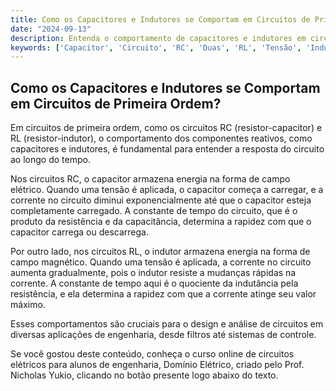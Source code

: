 ```yaml
---
title: Como os Capacitores e Indutores se Comportam em Circuitos de Primeira Ordem?
date: "2024-09-13"
description: Entenda o comportamento de capacitores e indutores em circuitos de primeira ordem, como RC e RL.
keywords: ['Capacitor', 'Circuito', 'RC', 'Duas', 'RL', 'Tensão', 'Indutor']
---
```


## Como os Capacitores e Indutores se Comportam em Circuitos de Primeira Ordem?

Em circuitos de primeira ordem, como os circuitos RC (resistor-capacitor) e RL (resistor-indutor), o comportamento dos componentes reativos, como capacitores e indutores, é fundamental para entender a resposta do circuito ao longo do tempo.

Nos circuitos RC, o capacitor armazena energia na forma de campo elétrico. Quando uma tensão é aplicada, o capacitor começa a carregar, e a corrente no circuito diminui exponencialmente até que o capacitor esteja completamente carregado. A constante de tempo do circuito, que é o produto da resistência e da capacitância, determina a rapidez com que o capacitor carrega ou descarrega.

Por outro lado, nos circuitos RL, o indutor armazena energia na forma de campo magnético. Quando uma tensão é aplicada, a corrente no circuito aumenta gradualmente, pois o indutor resiste a mudanças rápidas na corrente. A constante de tempo aqui é o quociente da indutância pela resistência, e ela determina a rapidez com que a corrente atinge seu valor máximo.

Esses comportamentos são cruciais para o design e análise de circuitos em diversas aplicações de engenharia, desde filtros até sistemas de controle.

Se você gostou deste conteúdo, conheça o curso online de circuitos elétricos para alunos de engenharia, Domínio Elétrico, criado pelo Prof. Nicholas Yukio, clicando no botão presente logo abaixo do texto.